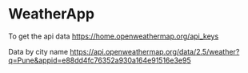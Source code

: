 # WeatherApp

To get the api data
https://home.openweathermap.org/api_keys

Data by city name
https://api.openweathermap.org/data/2.5/weather?q=Pune&appid=e88dd4fc76352a930a164e91516e3e95
